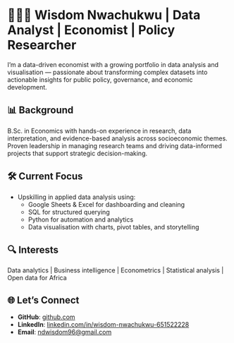 # 👨🏾‍💻 Wisdom Nwachukwu | Data Analyst | Economist | Policy Researcher

I’m a data-driven economist with a growing portfolio in data analysis and visualisation — passionate about transforming complex datasets into actionable insights for public policy, governance, and economic development.

## **📊 Background**
B.Sc. in Economics with hands-on experience in research, data interpretation, and evidence-based analysis across socioeconomic themes. Proven leadership in managing research teams and driving data-informed projects that support strategic decision-making.

## **🛠️ Current Focus**
- Upskilling in applied data analysis using:
  - Google Sheets & Excel for dashboarding and cleaning  
  - SQL for structured querying  
  - Python for automation and analytics  
  - Data visualisation with charts, pivot tables, and storytelling

## **🔍 Interests**
Data analytics | Business intelligence | Econometrics | Statistical analysis | Open data for Africa

## **🌐 Let’s Connect**
- **GitHub**: [github.com](https://github.com/Wisdom-collab/First_Repo/blob/main/README.md)  
- **LinkedIn**: [linkedin.com/in/wisdom-nwachukwu-651522228](https://www.linkedin.com/in/wisdom-nwachukwu-651522228)  
- **Email**: ndwisdom96@gmail.com

